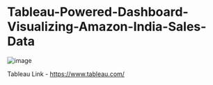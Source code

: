 # Tableau-Powered-Dashboard-Visualizing-Amazon-India-Sales-Data

![image](https://github.com/shubnet/Tableau-Powered-Dashboard-Visualizing-Amazon-India-Sales-Data/assets/97597184/ef83392e-d3a8-4bc1-9a32-25f87b2fba12)

Tableau Link - https://www.tableau.com/
